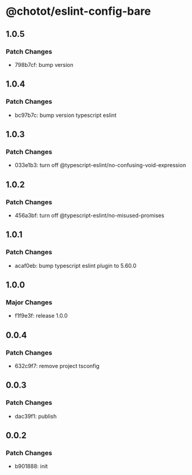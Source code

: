 # @chotot/eslint-config-bare

## 1.0.5

### Patch Changes

- 798b7cf: bump version

## 1.0.4

### Patch Changes

- bc97b7c: bump version typescript eslint

## 1.0.3

### Patch Changes

- 033e1b3: turn off @typescript-eslint/no-confusing-void-expression

## 1.0.2

### Patch Changes

- 456a3bf: turn off @typescript-eslint/no-misused-promises

## 1.0.1

### Patch Changes

- acaf0eb: bump typescript eslint plugin to 5.60.0

## 1.0.0

### Major Changes

- f1f9e3f: release 1.0.0

## 0.0.4

### Patch Changes

- 632c9f7: remove project tsconfig

## 0.0.3

### Patch Changes

- dac39f1: publish

## 0.0.2

### Patch Changes

- b901888: init
